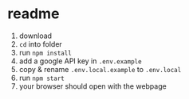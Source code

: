 # readme

1. download
2. `cd` into folder
3. run `npm install`
4. add a google API key in `.env.example`
5. copy & rename `.env.local.example` to `.env.local`
4. run `npm start`
5. your browser should open with the webpage